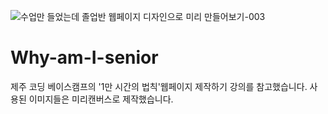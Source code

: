 ![수업만 들었는데 졸업반 웹페이지 디자인으로 미리 만들어보기-003](https://user-images.githubusercontent.com/67950316/125794304-bc79b80a-795b-48ee-9b45-4972a9adc75c.png)
# Why-am-I-senior

제주 코딩 베이스캠프의 '1만 시간의 법칙'웹페이지 제작하기 강의를 참고했습니다.
사용된 이미지들은 미리캔버스로 제작했습니다.
